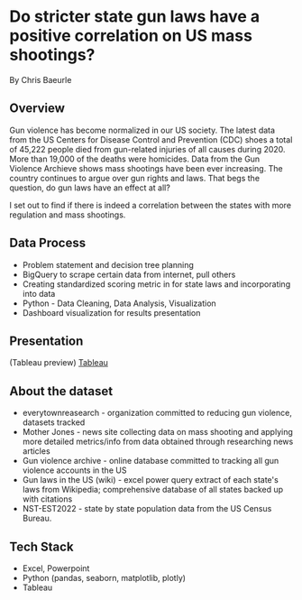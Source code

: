 

# Do stricter state gun laws have a positive correlation on US mass shootings? 
By Chris Baeurle

## Overview
Gun violence has become normalized in our US society. The latest data from the US Centers for Disease Control and Prevention (CDC) shoes a total of 45,222 people died from gun-related injuries of all causes during 2020. More than 19,000 of the deaths were homicides. Data from the Gun Violence Archieve shows mass shootings have been ever increasing. The country continues to argue over gun rights and laws. That begs the question, do gun laws have an effect at all? 

I set out to find if there is indeed a correlation between the states with more regulation and mass shootings.

## Data Process
* Problem statement and decision tree planning
* BigQuery to scrape certain data from internet, pull others <br/>
* Creating standardized scoring metric in for state laws and incorporating into data 
* Python - Data Cleaning, Data Analysis, Visualization
* Dashboard visualization for results presentation <br/>

## Presentation

(Tableau preview)
[Tableau](https://public.tableau.com/app/profile/chris.b6153/viz/USMassShootings_16751150296610/GVAkilled-state) <br/>

## About the dataset
* everytownreasearch - organization committed to reducing gun violence, datasets tracked
* Mother Jones - news site collecting data on mass shooting and applying more detailed metrics/info from data obtained through researching news articles
* Gun violence archive - online database committed to tracking all gun violence accounts in the US
* Gun laws in the US (wiki) - excel power query extract of each state's laws from Wikipedia; comprehensive database of all states backed up with citations
* NST-EST2022 - state by state population data from the US Census Bureau.

## Tech Stack
* Excel, Powerpoint
* Python (pandas, seaborn, matplotlib, plotly)
* Tableau
